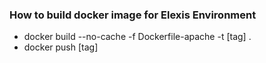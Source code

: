 ### How to build docker image for Elexis Environment
- docker build --no-cache -f Dockerfile-apache -t [tag] .
- docker push [tag]
